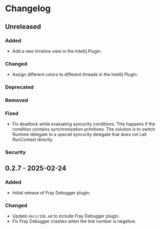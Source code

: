 # Changelog

## Unreleased

### Added

- Add a new timeline view in the Intellij Plugin.

### Changed

- Assign different colors to different threads in the Intellij Plugin.

### Deprecated

### Removed

### Fixed

- Fix deadlock while evaluating syncurity conditions. This happens if the condition
contains synchronization primitives. The solution is to switch Runtime delegate to 
a special syncurity delegate that does not call RunContext directly. 

### Security

## 0.2.7 - 2025-02-24

### Added

- Initial release of Fray Debugger plugin.

### Changed

- Update `docs/IDE.md` to include Fray Debugger plugin.
- Fix Fray Debugger crashes when the line number is negative.
